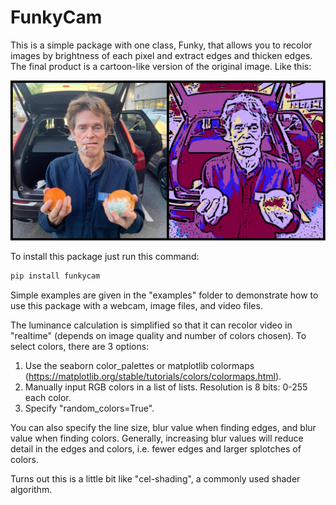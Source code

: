 # FunkyCam

This is a simple package with one class, Funky, that allows you to recolor images by brightness of each pixel and extract edges and thicken edges. 
The final product is a cartoon-like version of the original image. Like this:

![Image](./photo.png)

To install this package just run this command:

```bash
pip install funkycam
```

Simple examples are given in the "examples" folder to demonstrate how to use this package with a webcam, image files, and video files.

The luminance calculation is simplified so that it can recolor video in "realtime" (depends on image quality and number of colors chosen). 
To select colors, there are 3 options:
1. Use the seaborn color_palettes or matplotlib colormaps (https://matplotlib.org/stable/tutorials/colors/colormaps.html).
2. Manually input RGB colors in a list of lists. Resolution is 8 bits: 0-255 each color.
3. Specify "random_colors=True".

You can also specify the line size, blur value when finding edges, and blur value when finding colors. Generally, increasing blur values will reduce detail in the edges and colors, i.e. fewer edges and larger splotches of colors.

Turns out this is a little bit like "cel-shading", a commonly used shader algorithm.
